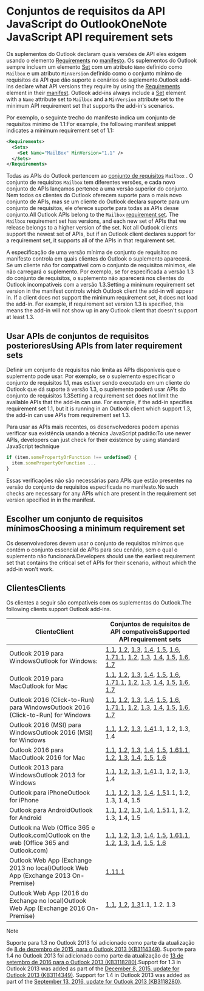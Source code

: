 # <a name="outlook-javascript-api-requirement-sets"></a><span data-ttu-id="a62af-101">Conjuntos de requisitos da API JavaScript do Outlook</span><span class="sxs-lookup"><span data-stu-id="a62af-101">OneNote JavaScript API requirement sets</span></span>

<span data-ttu-id="a62af-p101">Os suplementos do Outlook declaram quais versões de API eles exigem usando o elemento [Requirements](/office/dev/add-ins/reference/manifest/requirements) no [manifesto](https://docs.microsoft.com/office/dev/add-ins/develop/add-in-manifests). Os suplementos do Outlook sempre incluem um elemento [Set](/office/dev/add-ins/reference/manifest/set) com um atributo `Name` definido como `Mailbox` e um atributo `MinVersion` definido como o conjunto mínimo de requisitos da API que dão suporte a cenários do suplemento.</span><span class="sxs-lookup"><span data-stu-id="a62af-p101">Outlook add-ins declare what API versions they require by using the [Requirements](/office/dev/add-ins/reference/manifest/requirements) element in their [manifest](https://docs.microsoft.com/office/dev/add-ins/develop/add-in-manifests). Outlook add-ins always include a [Set](/office/dev/add-ins/reference/manifest/set) element with a `Name` attribute set to `Mailbox` and a `MinVersion` attribute set to the minimum API requirement set that supports the add-in's scenarios.</span></span>

<span data-ttu-id="a62af-104">Por exemplo, o seguinte trecho do manifesto indica um conjunto de requisitos mínimo de 1.1:</span><span class="sxs-lookup"><span data-stu-id="a62af-104">For example, the following manifest snippet indicates a minimum requirement set of 1.1:</span></span>

```xml
<Requirements>
  <Sets>
    <Set Name="MailBox" MinVersion="1.1" />
  </Sets>
</Requirements>
```

<span data-ttu-id="a62af-p102">Todas as APIs do Outlook pertencem ao [conjunto de requisitos](https://docs.microsoft.com/office/dev/add-ins/develop/specify-office-hosts-and-api-requirements) `Mailbox` . O conjunto de requisitos `Mailbox` tem diferentes versões, e cada novo conjunto de APIs lançamos pertence a uma versão superior do conjunto. Nem todos os clientes do Outlook oferecem suporte para o mais novo conjunto de APIs, mas se um cliente do Outlook declara suporte para um conjunto de requisitos, ele oferece suporte para todas as APIs desse conjunto.</span><span class="sxs-lookup"><span data-stu-id="a62af-p102">All Outlook APIs belong to the `Mailbox` [requirement set](https://docs.microsoft.com/office/dev/add-ins/develop/specify-office-hosts-and-api-requirements). The `Mailbox` requirement set has versions, and each new set of APIs that we release belongs to a higher version of the set. Not all Outlook clients support the newest set of APIs, but if an Outlook client declares support for a requirement set, it supports all of the APIs in that requirement set.</span></span>

<span data-ttu-id="a62af-p103">A especificação de uma versão mínima de conjunto de requisitos no manifesto controla em quais clientes do Outlook o suplemento aparecerá. Se um cliente não for compatível com o conjunto de requisitos mínimos, ele não carregará o suplemento. Por exemplo, se for especificada a versão 1.3 do conjunto de requisitos, o suplemento não aparecerá nos clientes do Outlook incompatíveis com a versão 1.3.</span><span class="sxs-lookup"><span data-stu-id="a62af-p103">Setting a minimum requirement set version in the manifest controls which Outlook client the add-in will appear in. If a client does not support the minimum requirement set, it does not load the add-in. For example, if requirement set version 1.3 is specified, this means the add-in will not show up in any Outlook client that doesn't support at least 1.3.</span></span>

## <a name="using-apis-from-later-requirement-sets"></a><span data-ttu-id="a62af-111">Usar APIs de conjuntos de requisitos posteriores</span><span class="sxs-lookup"><span data-stu-id="a62af-111">Using APIs from later requirement sets</span></span>

<span data-ttu-id="a62af-p104">Definir um conjunto de requisitos não limita as APIs disponíveis que o suplemento pode usar. Por exemplo, se o suplemento especificar o conjunto de requisitos 1.1, mas estiver sendo executado em um cliente do Outlook que dá suporte à versão 1.3, o suplemento poderá usar APIs do conjunto de requisitos 1.3</span><span class="sxs-lookup"><span data-stu-id="a62af-p104">Setting a requirement set does not limit the available APIs that the add-in can use. For example, if the add-in specifies requirement set 1.1, but it is running in an Outlook client which support 1.3, the add-in can use APIs from requirement set 1.3.</span></span>

<span data-ttu-id="a62af-114">Para usar as APIs mais recentes, os desenvolvedores podem apenas verificar sua existência usando a técnica JavaScript padrão:</span><span class="sxs-lookup"><span data-stu-id="a62af-114">To use newer APIs, developers can just check for their existence by using standard JavaScript technique</span></span>

```js
if (item.somePropertyOrFunction !== undefined) {
  item.somePropertyOrFunction ...
}
```

<span data-ttu-id="a62af-115">Essas verificações não são necessárias para APIs que estão presentes na versão do conjunto de requisitos especificada no manifesto.</span><span class="sxs-lookup"><span data-stu-id="a62af-115">No such checks are necessary for any APIs which are present in the requirement set version specified in in the manifest.</span></span>

## <a name="choosing-a-minimum-requirement-set"></a><span data-ttu-id="a62af-116">Escolher um conjunto de requisitos mínimos</span><span class="sxs-lookup"><span data-stu-id="a62af-116">Choosing a minimum requirement set</span></span>

<span data-ttu-id="a62af-117">Os desenvolvedores devem usar o conjunto de requisitos mínimos que contém o conjunto essencial de APIs para seu cenário, sem o qual o suplemento não funcionará.</span><span class="sxs-lookup"><span data-stu-id="a62af-117">Developers should use the earliest requirement set that contains the critical set of APIs for their scenario, without which the add-in won't work.</span></span>

## <a name="clients"></a><span data-ttu-id="a62af-118">Clientes</span><span class="sxs-lookup"><span data-stu-id="a62af-118">Clients</span></span>

<span data-ttu-id="a62af-119">Os clientes a seguir são compatíveis com os suplementos do Outlook.</span><span class="sxs-lookup"><span data-stu-id="a62af-119">The following clients support Outlook add-ins.</span></span>

| <span data-ttu-id="a62af-120">Cliente</span><span class="sxs-lookup"><span data-stu-id="a62af-120">Client</span></span> | <span data-ttu-id="a62af-121">Conjuntos de requisitos de API compatíveis</span><span class="sxs-lookup"><span data-stu-id="a62af-121">Supported API requirement sets</span></span> |
| --- | --- |
| <span data-ttu-id="a62af-122">Outlook 2019 para Windows</span><span class="sxs-lookup"><span data-stu-id="a62af-122">Outlook for Windows: </span></span> | <span data-ttu-id="a62af-123">[1.1](/office/dev/add-ins/reference/objectmodel/requirement-set-1.1/outlook-requirement-set-1.1), [1.2](/office/dev/add-ins/reference/objectmodel/requirement-set-1.2/outlook-requirement-set-1.2), [1.3](/office/dev/add-ins/reference/objectmodel/requirement-set-1.3/outlook-requirement-set-1.3), [1.4](/office/dev/add-ins/reference/objectmodel/requirement-set-1.4/outlook-requirement-set-1.4), [1.5](/office/dev/add-ins/reference/objectmodel/requirement-set-1.5/outlook-requirement-set-1.5), [1.6](/office/dev/add-ins/reference/objectmodel/requirement-set-1.6/outlook-requirement-set-1.6), [1.7](/office/dev/add-ins/reference/objectmodel/requirement-set-1.7/outlook-requirement-set-1.7)</span><span class="sxs-lookup"><span data-stu-id="a62af-123">[1.1](/office/dev/add-ins/reference/objectmodel/requirement-set-1.1/outlook-requirement-set-1.1), [1.2](/office/dev/add-ins/reference/objectmodel/requirement-set-1.2/outlook-requirement-set-1.2), [1.3](/office/dev/add-ins/reference/objectmodel/requirement-set-1.3/outlook-requirement-set-1.3), [1.4](/office/dev/add-ins/reference/objectmodel/requirement-set-1.4/outlook-requirement-set-1.4), [1.5](/office/dev/add-ins/reference/objectmodel/requirement-set-1.5/outlook-requirement-set-1.5), [1.6](/office/dev/add-ins/reference/objectmodel/requirement-set-1.6/outlook-requirement-set-1.6), [1.7](/office/dev/add-ins/reference/objectmodel/requirement-set-1.7/outlook-requirement-set-1.7)</span></span> |
| <span data-ttu-id="a62af-124">Outlook 2019 para Mac</span><span class="sxs-lookup"><span data-stu-id="a62af-124">Outlook for Mac</span></span> | <span data-ttu-id="a62af-125">[1.1](/office/dev/add-ins/reference/objectmodel/requirement-set-1.1/outlook-requirement-set-1.1), [1.2](/office/dev/add-ins/reference/objectmodel/requirement-set-1.2/outlook-requirement-set-1.2), [1.3](/office/dev/add-ins/reference/objectmodel/requirement-set-1.3/outlook-requirement-set-1.3), [1.4](/office/dev/add-ins/reference/objectmodel/requirement-set-1.4/outlook-requirement-set-1.4), [1.5](/office/dev/add-ins/reference/objectmodel/requirement-set-1.5/outlook-requirement-set-1.5), [1.6](/office/dev/add-ins/reference/objectmodel/requirement-set-1.6/outlook-requirement-set-1.6), [1.7](/office/dev/add-ins/reference/objectmodel/requirement-set-1.7/outlook-requirement-set-1.7)</span><span class="sxs-lookup"><span data-stu-id="a62af-125">[1.1](/office/dev/add-ins/reference/objectmodel/requirement-set-1.1/outlook-requirement-set-1.1), [1.2](/office/dev/add-ins/reference/objectmodel/requirement-set-1.2/outlook-requirement-set-1.2), [1.3](/office/dev/add-ins/reference/objectmodel/requirement-set-1.3/outlook-requirement-set-1.3), [1.4](/office/dev/add-ins/reference/objectmodel/requirement-set-1.4/outlook-requirement-set-1.4), [1.5](/office/dev/add-ins/reference/objectmodel/requirement-set-1.5/outlook-requirement-set-1.5), [1.6](/office/dev/add-ins/reference/objectmodel/requirement-set-1.6/outlook-requirement-set-1.6), [1.7](/office/dev/add-ins/reference/objectmodel/requirement-set-1.7/outlook-requirement-set-1.7)</span></span> |
| <span data-ttu-id="a62af-126">Outlook 2016 (Click-to-Run) para Windows</span><span class="sxs-lookup"><span data-stu-id="a62af-126">Outlook 2016 (Click-to-Run) for Windows</span></span> | <span data-ttu-id="a62af-127">[1.1](/office/dev/add-ins/reference/objectmodel/requirement-set-1.1/outlook-requirement-set-1.1), [1.2](/office/dev/add-ins/reference/objectmodel/requirement-set-1.2/outlook-requirement-set-1.2), [1.3](/office/dev/add-ins/reference/objectmodel/requirement-set-1.3/outlook-requirement-set-1.3), [1.4](/office/dev/add-ins/reference/objectmodel/requirement-set-1.4/outlook-requirement-set-1.4), [1.5](/office/dev/add-ins/reference/objectmodel/requirement-set-1.5/outlook-requirement-set-1.5), [1.6](/office/dev/add-ins/reference/objectmodel/requirement-set-1.6/outlook-requirement-set-1.6), [1.7](/office/dev/add-ins/reference/objectmodel/requirement-set-1.7/outlook-requirement-set-1.7)</span><span class="sxs-lookup"><span data-stu-id="a62af-127">[1.1](/office/dev/add-ins/reference/objectmodel/requirement-set-1.1/outlook-requirement-set-1.1), [1.2](/office/dev/add-ins/reference/objectmodel/requirement-set-1.2/outlook-requirement-set-1.2), [1.3](/office/dev/add-ins/reference/objectmodel/requirement-set-1.3/outlook-requirement-set-1.3), [1.4](/office/dev/add-ins/reference/objectmodel/requirement-set-1.4/outlook-requirement-set-1.4), [1.5](/office/dev/add-ins/reference/objectmodel/requirement-set-1.5/outlook-requirement-set-1.5), [1.6](/office/dev/add-ins/reference/objectmodel/requirement-set-1.6/outlook-requirement-set-1.6), [1.7](/office/dev/add-ins/reference/objectmodel/requirement-set-1.7/outlook-requirement-set-1.7)</span></span> |
| <span data-ttu-id="a62af-128">Outlook 2016 (MSI) para Windows</span><span class="sxs-lookup"><span data-stu-id="a62af-128">Outlook 2016 (MSI) for Windows</span></span> | <span data-ttu-id="a62af-129">[1.1](/office/dev/add-ins/reference/objectmodel/requirement-set-1.1/outlook-requirement-set-1.1), [1.2](/office/dev/add-ins/reference/objectmodel/requirement-set-1.2/outlook-requirement-set-1.2), [1.3](/office/dev/add-ins/reference/objectmodel/requirement-set-1.3/outlook-requirement-set-1.3), [1.4](/office/dev/add-ins/reference/objectmodel/requirement-set-1.4/outlook-requirement-set-1.4)</span><span class="sxs-lookup"><span data-stu-id="a62af-129">1.1, 1.2, 1.3, 1.4</span></span> |
| <span data-ttu-id="a62af-130">Outlook 2016 para Mac</span><span class="sxs-lookup"><span data-stu-id="a62af-130">Outlook 2016 for Mac</span></span> | <span data-ttu-id="a62af-131">[1.1](/office/dev/add-ins/reference/objectmodel/requirement-set-1.1/outlook-requirement-set-1.1), [1.2](/office/dev/add-ins/reference/objectmodel/requirement-set-1.2/outlook-requirement-set-1.2), [1.3](/office/dev/add-ins/reference/objectmodel/requirement-set-1.3/outlook-requirement-set-1.3), [1.4](/office/dev/add-ins/reference/objectmodel/requirement-set-1.4/outlook-requirement-set-1.4), [1.5](/office/dev/add-ins/reference/objectmodel/requirement-set-1.5/outlook-requirement-set-1.5), [1.6](/office/dev/add-ins/reference/objectmodel/requirement-set-1.6/outlook-requirement-set-1.6)</span><span class="sxs-lookup"><span data-stu-id="a62af-131">[1.1](/office/dev/add-ins/reference/objectmodel/requirement-set-1.1/outlook-requirement-set-1.1), [1.2](/office/dev/add-ins/reference/objectmodel/requirement-set-1.2/outlook-requirement-set-1.2), [1.3](/office/dev/add-ins/reference/objectmodel/requirement-set-1.3/outlook-requirement-set-1.3), [1.4](/office/dev/add-ins/reference/objectmodel/requirement-set-1.4/outlook-requirement-set-1.4), [1.5](/office/dev/add-ins/reference/objectmodel/requirement-set-1.5/outlook-requirement-set-1.5), [1.6](/office/dev/add-ins/reference/objectmodel/requirement-set-1.6/outlook-requirement-set-1.6)</span></span> |
| <span data-ttu-id="a62af-132">Outlook 2013 para Windows</span><span class="sxs-lookup"><span data-stu-id="a62af-132">Outlook 2013 for Windows</span></span> | <span data-ttu-id="a62af-133">[1.1](/office/dev/add-ins/reference/objectmodel/requirement-set-1.1/outlook-requirement-set-1.1), [1.2](/office/dev/add-ins/reference/objectmodel/requirement-set-1.2/outlook-requirement-set-1.2), [1.3](/office/dev/add-ins/reference/objectmodel/requirement-set-1.3/outlook-requirement-set-1.3), [1.4](/office/dev/add-ins/reference/objectmodel/requirement-set-1.4/outlook-requirement-set-1.4)</span><span class="sxs-lookup"><span data-stu-id="a62af-133">1.1, 1.2, 1.3, 1.4</span></span> |
| <span data-ttu-id="a62af-134">Outlook para iPhone</span><span class="sxs-lookup"><span data-stu-id="a62af-134">Outlook for iPhone</span></span> | <span data-ttu-id="a62af-135">[1.1](/office/dev/add-ins/reference/objectmodel/requirement-set-1.1/outlook-requirement-set-1.1), [1.2](/office/dev/add-ins/reference/objectmodel/requirement-set-1.2/outlook-requirement-set-1.2), [1.3](/office/dev/add-ins/reference/objectmodel/requirement-set-1.3/outlook-requirement-set-1.3), [1.4](/office/dev/add-ins/reference/objectmodel/requirement-set-1.4/outlook-requirement-set-1.4), [1.5](/office/dev/add-ins/reference/objectmodel/requirement-set-1.5/outlook-requirement-set-1.5)</span><span class="sxs-lookup"><span data-stu-id="a62af-135">1.1, 1.2, 1.3, 1.4, 1.5</span></span> |
| <span data-ttu-id="a62af-136">Outlook para Android</span><span class="sxs-lookup"><span data-stu-id="a62af-136">Outlook for Android</span></span> | <span data-ttu-id="a62af-137">[1.1](/office/dev/add-ins/reference/objectmodel/requirement-set-1.1/outlook-requirement-set-1.1), [1.2](/office/dev/add-ins/reference/objectmodel/requirement-set-1.2/outlook-requirement-set-1.2), [1.3](/office/dev/add-ins/reference/objectmodel/requirement-set-1.3/outlook-requirement-set-1.3), [1.4](/office/dev/add-ins/reference/objectmodel/requirement-set-1.4/outlook-requirement-set-1.4), [1.5](/office/dev/add-ins/reference/objectmodel/requirement-set-1.5/outlook-requirement-set-1.5)</span><span class="sxs-lookup"><span data-stu-id="a62af-137">1.1, 1.2, 1.3, 1.4, 1.5</span></span> |
| <span data-ttu-id="a62af-138">Outlook na Web (Office 365 e Outlook.com)</span><span class="sxs-lookup"><span data-stu-id="a62af-138">Outlook on the web (Office 365 and Outlook.com)</span></span> | <span data-ttu-id="a62af-139">[1.1](/office/dev/add-ins/reference/objectmodel/requirement-set-1.1/outlook-requirement-set-1.1), [1.2](/office/dev/add-ins/reference/objectmodel/requirement-set-1.2/outlook-requirement-set-1.2), [1.3](/office/dev/add-ins/reference/objectmodel/requirement-set-1.3/outlook-requirement-set-1.3), [1.4](/office/dev/add-ins/reference/objectmodel/requirement-set-1.4/outlook-requirement-set-1.4), [1.5](/office/dev/add-ins/reference/objectmodel/requirement-set-1.5/outlook-requirement-set-1.5), [1.6](/office/dev/add-ins/reference/objectmodel/requirement-set-1.6/outlook-requirement-set-1.6)</span><span class="sxs-lookup"><span data-stu-id="a62af-139">[1.1](/office/dev/add-ins/reference/objectmodel/requirement-set-1.1/outlook-requirement-set-1.1), [1.2](/office/dev/add-ins/reference/objectmodel/requirement-set-1.2/outlook-requirement-set-1.2), [1.3](/office/dev/add-ins/reference/objectmodel/requirement-set-1.3/outlook-requirement-set-1.3), [1.4](/office/dev/add-ins/reference/objectmodel/requirement-set-1.4/outlook-requirement-set-1.4), [1.5](/office/dev/add-ins/reference/objectmodel/requirement-set-1.5/outlook-requirement-set-1.5), [1.6](/office/dev/add-ins/reference/objectmodel/requirement-set-1.6/outlook-requirement-set-1.6)</span></span> |
| <span data-ttu-id="a62af-140">Outlook Web App (Exchange 2013 no local)</span><span class="sxs-lookup"><span data-stu-id="a62af-140">Outlook Web App (Exchange 2013 On-Premise)</span></span> | [<span data-ttu-id="a62af-141">1.1</span><span class="sxs-lookup"><span data-stu-id="a62af-141">1.1</span></span>](/office/dev/add-ins/reference/objectmodel/requirement-set-1.1/outlook-requirement-set-1.1) |
| <span data-ttu-id="a62af-142">Outlook Web App (2016 do Exchange no local)</span><span class="sxs-lookup"><span data-stu-id="a62af-142">Outlook Web App (Exchange 2016 On-Premise)</span></span> | <span data-ttu-id="a62af-143">[1.1](/office/dev/add-ins/reference/objectmodel/requirement-set-1.1/outlook-requirement-set-1.1), [1.2](/office/dev/add-ins/reference/objectmodel/requirement-set-1.2/outlook-requirement-set-1.2), [1.3](/office/dev/add-ins/reference/objectmodel/requirement-set-1.3/outlook-requirement-set-1.3)</span><span class="sxs-lookup"><span data-stu-id="a62af-143">1.1, 1.2. 1.3</span></span> |

> [!NOTE]
> <span data-ttu-id="a62af-p105">Suporte para 1.3 no Outlook 2013 foi adicionado como parte da atualização de [8 de dezembro de 2015, para o Outlook 2013 (KB3114349)](https://support.microsoft.com/kb/3114349). Suporte para 1.4 no Outlook 2013 foi adicionado como parte da atualização de [13 de setembro de 2016 para o Outlook 2013 (KB3118280)](https://support.microsoft.com/help/3118280).</span><span class="sxs-lookup"><span data-stu-id="a62af-p105">Support for 1.3 in Outlook 2013 was added as part of the [December 8, 2015, update for Outlook 2013 (KB3114349)](https://support.microsoft.com/kb/3114349). Support for 1.4 in Outlook 2013 was added as part of the [September 13, 2016, update for Outlook 2013 (KB3118280)](https://support.microsoft.com/help/3118280).</span></span>
